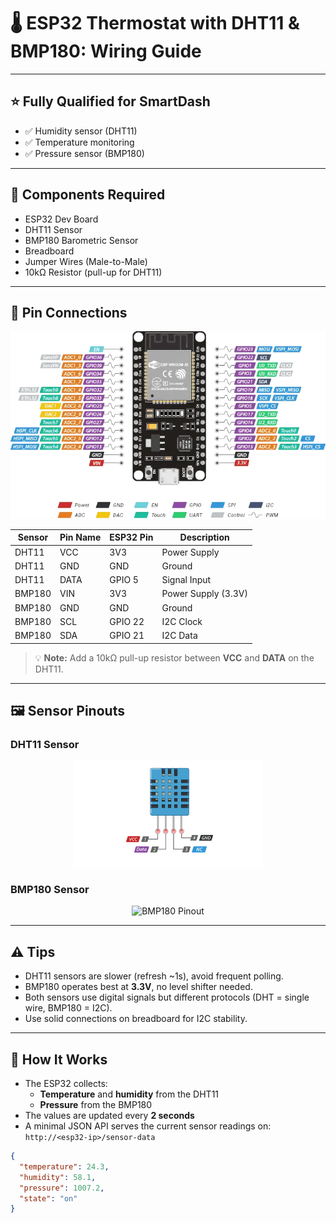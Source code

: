 # 🌡️ ESP32 Thermostat with DHT11 & BMP180: Wiring Guide

---

## ⭐ Fully Qualified for SmartDash

- ✅ Humidity sensor (DHT11)
- ✅ Temperature monitoring
- ✅ Pressure sensor (BMP180)

---

## 🧰 Components Required

- ESP32 Dev Board
- DHT11 Sensor
- BMP180 Barometric Sensor
- Breadboard
- Jumper Wires (Male-to-Male)
- 10kΩ Resistor (pull-up for DHT11)

---

## 🔌 Pin Connections

<div align="center">
  <img src="https://raw.githubusercontent.com/t0ry003/SmartDash/refs/heads/master/device_setup/static/ESP32-Pinout.png" alt="ESP32 Pinout" style="max-width: 100%;">
</div>

| Sensor | Pin Name | ESP32 Pin | Description         |
|--------|----------|-----------|---------------------|
| DHT11  | VCC      | 3V3       | Power Supply        |
| DHT11  | GND      | GND       | Ground              |
| DHT11  | DATA     | GPIO 5    | Signal Input        |
| BMP180 | VIN      | 3V3       | Power Supply (3.3V) |
| BMP180 | GND      | GND       | Ground              |
| BMP180 | SCL      | GPIO 22   | I2C Clock           |
| BMP180 | SDA      | GPIO 21   | I2C Data            |

> 💡 **Note:** Add a 10kΩ pull-up resistor between **VCC** and **DATA** on the DHT11.

---

## 🖼️ Sensor Pinouts

### DHT11 Sensor

<div align="center">
  <img src="https://raw.githubusercontent.com/t0ry003/SmartDash/refs/heads/master/device_setup/static/DHT11.png" alt="DHT11 Pinout" style="max-width: 60%;">
</div>

### BMP180 Sensor

<div align="center">
  <img src="https://lastminuteengineers.com/wp-content/uploads/arduino/BMP180-Module-Pinout.png" alt="BMP180 Pinout" style="max-width: 70%;">
</div>

---

## ⚠️ Tips

- DHT11 sensors are slower (refresh ~1s), avoid frequent polling.
- BMP180 operates best at **3.3V**, no level shifter needed.
- Both sensors use digital signals but different protocols (DHT = single wire, BMP180 = I2C).
- Use solid connections on breadboard for I2C stability.

---

## 🧠 How It Works

- The ESP32 collects:
    - **Temperature** and **humidity** from the DHT11
    - **Pressure** from the BMP180
- The values are updated every **2 seconds**
- A minimal JSON API serves the current sensor readings on:  
  `http://<esp32-ip>/sensor-data`

```json
{
  "temperature": 24.3,
  "humidity": 58.1,
  "pressure": 1007.2,
  "state": "on"
}
```